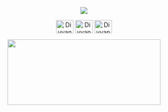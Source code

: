<p align="center">
  <a href="https://github.com/21Gxme"><img src="https://readme-typing-svg.herokuapp.com/?lines=Hey%20Everyone;This%20is%20Gxme!;Student%20Software%20Engineering;Kasetsart%20University&font=Angsananew&center=true&width=800&height=120&color=000000&vCenter=true&size=45%22"></a>
</p>

<p align="center">
<a href="https://twitter.com/_Gxme_" target="blank"><img align="center" src="https://cdn.jsdelivr.net/npm/simple-icons@3.0.1/icons/twitter.svg" alt="Divyansh ojha" height="30" width="40" /></a>
<a href="https://www.instagram.com/gx.me_/" target="blank"><img align="center" src="https://cdn.jsdelivr.net/npm/simple-icons@3.0.1/icons/instagram.svg" alt="Divyansh ojha" height="30" width="40" /></a>
<a href="https://www.facebook.com/Gamenisss/" target="blank"><img align="center" src="https://cdn.jsdelivr.net/npm/simple-icons@3.0.1/icons/facebook.svg" alt="Divyansh ojha" height="30" width="40" /></a>
  
  

  <p align="center">
<img height="150px" width="350px" src="https://github-readme-stats.vercel.app/api/top-langs/?username=21Gxme&layout=compact&theme=aura&langs_count=9" />

